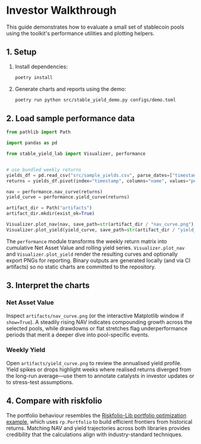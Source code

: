 # Investor Walkthrough

This guide demonstrates how to evaluate a small set of stablecoin pools using the toolkit's performance utilities and plotting helpers.

## 1. Setup

1. Install dependencies:
   ```bash
   poetry install
   ```
2. Generate charts and reports using the demo:
   ```bash
   poetry run python src/stable_yield_demo.py configs/demo.toml
   ```

## 2. Load sample performance data

```python
from pathlib import Path

import pandas as pd

from stable_yield_lab import Visualizer, performance


# use bundled weekly returns
yields_df = pd.read_csv("src/sample_yields.csv", parse_dates=["timestamp"])
returns = yields_df.pivot(index="timestamp", columns="name", values="period_return")

nav = performance.nav_curve(returns)
yield_curve = performance.yield_curve(returns)

artifact_dir = Path("artifacts")
artifact_dir.mkdir(exist_ok=True)

Visualizer.plot_nav(nav, save_path=str(artifact_dir / "nav_curve.png"), show=False)
Visualizer.plot_yield(yield_curve, save_path=str(artifact_dir / "yield_curve.png"), show=False)
```

The `performance` module transforms the weekly return matrix into cumulative Net Asset Value and rolling yield series. `Visualizer.plot_nav` and `Visualizer.plot_yield` render the resulting curves and optionally export PNGs for reporting. Binary outputs are generated locally (and via CI artifacts) so no static charts are committed to the repository.

## 3. Interpret the charts

### Net Asset Value

Inspect `artifacts/nav_curve.png` (or the interactive Matplotlib window if `show=True`). A steadily rising NAV indicates compounding growth across the selected pools, while drawdowns or flat stretches flag underperformance periods that merit a deeper dive into pool-specific events.

### Weekly Yield

Open `artifacts/yield_curve.png` to review the annualised yield profile. Yield spikes or drops highlight weeks where realised returns diverged from the long-run average—use them to annotate catalysts in investor updates or to stress-test assumptions.

## 4. Compare with riskfolio

The portfolio behaviour resembles the [Riskfolio-Lib portfolio optimization example](https://riskfolio-lib.readthedocs.io/en/latest/portfolio.html), which uses `rp.Portfolio` to build efficient frontiers from historical returns. Matching NAV and yield trajectories across both libraries provides credibility that the calculations align with industry-standard techniques.
